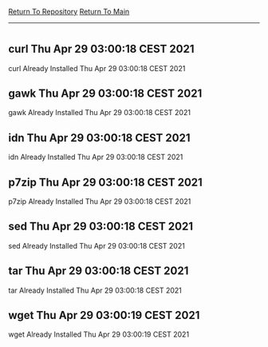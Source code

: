 [Return To Repository](https://github.com/bast69/piholeparser/)
[Return To Main](https://github.com/bast69/piholeparser/blob/master/RecentRunLogs/Mainlog.md)
____________________________________
# 
## curl Thu Apr 29 03:00:18 CEST 2021
curl Already Installed Thu Apr 29 03:00:18 CEST 2021
## gawk Thu Apr 29 03:00:18 CEST 2021
gawk Already Installed Thu Apr 29 03:00:18 CEST 2021
## idn Thu Apr 29 03:00:18 CEST 2021
idn Already Installed Thu Apr 29 03:00:18 CEST 2021
## p7zip Thu Apr 29 03:00:18 CEST 2021
p7zip Already Installed Thu Apr 29 03:00:18 CEST 2021
## sed Thu Apr 29 03:00:18 CEST 2021
sed Already Installed Thu Apr 29 03:00:18 CEST 2021
## tar Thu Apr 29 03:00:18 CEST 2021
tar Already Installed Thu Apr 29 03:00:18 CEST 2021
## wget Thu Apr 29 03:00:19 CEST 2021
wget Already Installed Thu Apr 29 03:00:19 CEST 2021
